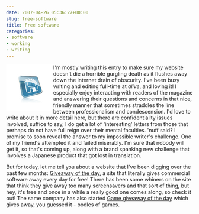 ```yaml
---
date: 2007-04-26 05:36:27+00:00
slug: free-software
title: Free software
categories:
- software
- working
- writing
---
```



<img align="left" style="border:20px solid white" src="/images/ga-logo-image%5B6%5D.gif">

I'm mostly writing this entry to make sure my website doesn't die a horrible gurgling death as it flushes away down the internet drain of obscurity. I've been busy writing and editing full-time at _alive_, and loving it! I especially enjoy interacting with readers of the magazine and answering their questions and concerns in that nice, friendly manner that sometimes straddles the line between professionalism and condescension. I'd love to write about it in more detail here, but there are confidentiality issues involved, suffice to say, I do get a lot of 'interesting' letters from those that perhaps do not have full reign over their mental faculties. 'nuff said? I promise to soon reveal the answer to my impossible writer's challenge. One of my friend's attempted it and failed miserably. I'm sure that nobody will get it, so that's coming up, along with a brand spanking new challenge that involves a Japanese product that got lost in translation.

But for today, let me tell you about a website that I've been digging over the past few months: [Giveaway of the day](http://www.giveawayoftheday.com/), a site that literally gives commercial software away every day for free! There has been some whiners on the site that think they give away too many screensavers and that sort of thing, but hey, it's free and once in a while a really good one comes along, so check it out! The same company has also started [Game giveaway of the day](http://game.giveawayoftheday.com/) which gives away, you guessed it - oodles of games. 
